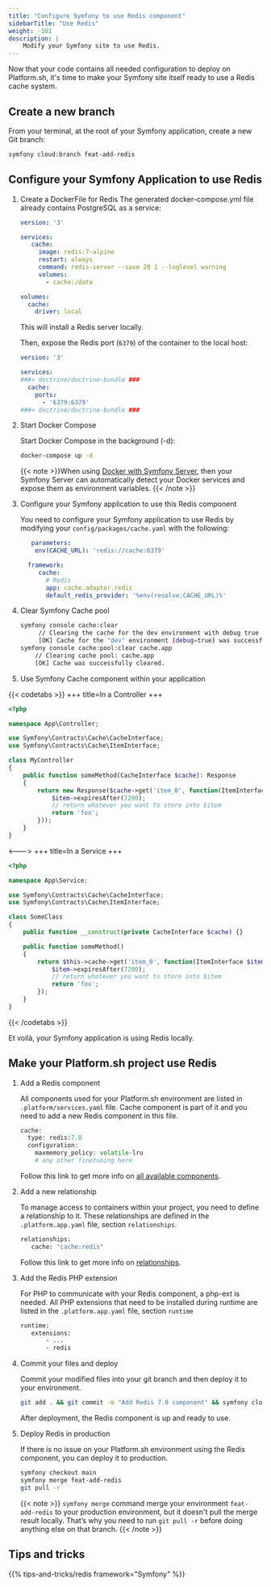 ```yaml
---
title: "Configure Symfony to use Redis component"
sidebarTitle: "Use Redis"
weight: -101
description: |
    Modify your Symfony site to use Redis.
---
```


Now that your code contains all needed configuration to deploy on Platform.sh,
it's time to make your Symfony site itself ready to use a Redis cache system.


## Create a new branch
From your terminal, at the root of your Symfony application, create a new Git branch:

```bash
symfony cloud:branch feat-add-redis
```

## Configure your Symfony Application to use Redis

1. Create a DockerFile for Redis
   The generated docker-compose.yml file already contains PostgreSQL as a service:
   ```yaml
   version: '3'

   services:
      cache:
        image: redis:7-alpine
        restart: always
        command: redis-server --save 20 1 --loglevel warning
        volumes:
          - cache:/data

   volumes:
     cache:
       driver: local
   ```

   This will install a Redis server locally.

   Then, expose the Redis port (`6379`) of the container to the local host:

    ```yaml {location="./docker-compose.override.yml"}
    version: '3'

    services:
    ###> doctrine/doctrine-bundle ###
      cache:
        ports:
          - '6379:6379'
    ###< doctrine/doctrine-bundle ###
    ```

1. Start Docker Compose

   Start Docker Compose in the background (-d):
    ```bash
    docker-compose up -d
    ```

    {{< note >}}When using [Docker with Symfony Server](https://symfony.com/doc/current/setup/docker.html), then your Symfony Server can automatically detect your Docker services and expose them as environment variables. {{< /note >}}

1. Configure your Symfony application to use this Redis component

   You need to configure your Symfony application to use Redis by modifying your `config/packages/cache.yaml` with the following:

    ```yaml {location="config/packages/cache.yaml"}
       parameters:
        env(CACHE_URL): 'redis://cache:6379'

      framework:
         cache:
           # Redis
           app: cache.adapter.redis
           default_redis_provider: '%env(resolve:CACHE_URL)%'
    ```
1. Clear Symfony Cache pool
    ```bash
    symfony console cache:clear
         // Clearing the cache for the dev environment with debug true
         [OK] Cache for the "dev" environment (debug=true) was successfully cleared.
    symfony console cache:pool:clear cache.app
        // Clearing cache pool: cache.app
        [OK] Cache was successfully cleared.
    ```

6. Use Symfony Cache component within your application


{{< codetabs >}}
+++
title=In a Controller
+++
```php {location="src/Controller/MyController.php"}
<?php

namespace App\Controller;

use Symfony\Contracts\Cache\CacheInterface;
use Symfony\Contracts\Cache\ItemInterface;

class MyController
{
    public function someMethod(CacheInterface $cache): Response
    {
        return new Response($cache->get('item_0', function(ItemInterface $item) {
            $item->expiresAfter(7200);
            // return whatever you want to store into $item
            return 'foo';
        }));
    }
}
```
<--->
+++
title=In a Service
+++
```php {location="src/Service/SomeClass.php"}
<?php

namespace App\Service;

use Symfony\Contracts\Cache\CacheInterface;
use Symfony\Contracts\Cache\ItemInterface;

class SomeClass
{
    public function __construct(private CacheInterface $cache) {}

    public function someMethod()
    {
        return $this->cache->get('item_0', function(ItemInterface $item) {
            $item->expiresAfter(7200);
            // return whatever you want to store into $item
            return 'foo';
        });
    }
}
```
{{< /codetabs >}}

Et voilà, your Symfony application is using Redis locally.

## Make your Platform.sh project use Redis

1. Add a Redis component

   All components used for your Platform.sh environment are listed in `.platform/services.yaml` file.
   Cache component is part of it and you need to add a new Redis component in this file.
    ```php {location=".platform/services.yaml"}
    cache:
      type: redis:7.0
      configuration:
        maxmemory_policy: volatile-lru
        # any other finetuning here
    ```

   Follow this link to get more info on [all available components](../../../add-services#available-services).

1. Add a new relationship

   To manage access to containers within your project, you need to define a relationship to it.
   These relationships are defined in the `.platform.app.yaml` file, section `relationships`.

   ```bash
   relationships:
      cache: "cache:redis"
   ```

   Follow this link to get more info on [relationships](../../../create-apps/app-reference.html#relationships).

1. Add the Redis PHP extension

   For PHP to communicate with your Redis component, a php-ext is needed.
   All PHP extensions that need to be installed during runtime are listed in the `.platform.app.yaml` file, section `runtime`

   ```bash {location=".platform.app.yaml"}
   runtime:
      extensions:
          - ...
          - redis
   ```

7. Commit your files and deploy

    Commit your modified files into your git branch and then deploy it to your environment.
    ```bash
    git add . && git commit -m "Add Redis 7.0 component" && symfony cloud:deploy
    ```
    After deployment, the Redis component is up and ready to use.

8. Deploy Redis in production

    If there is no issue on your Platform.sh environment using the Redis component, you can deploy it to production.
    ```bash
    symfony checkout main
    symfony merge feat-add-redis
    git pull -r
   ```

   {{< note >}}
   `symfony merge` command merge your environment `feat-add-redis` to your production environment, but it doesn't pull the merge result locally. That’s why you need to run `git pull -r` before doing anything else on that branch.
   {{< /note >}}


## Tips and tricks

{{% tips-and-tricks/redis framework="Symfony" %}}
